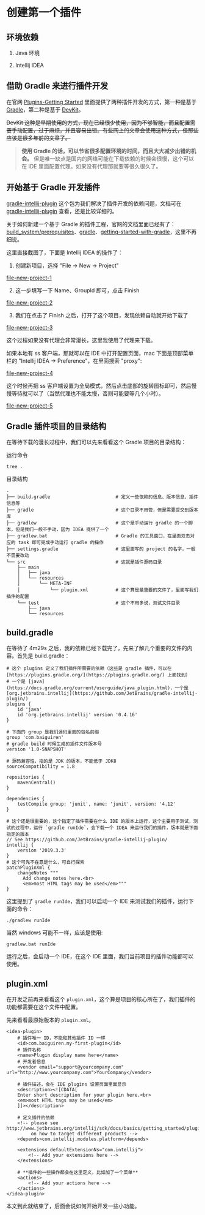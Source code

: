 # 创建第一个插件


## 环境依赖

1. Java 环境

2. Intellij IDEA


## 借助 Gradle 来进行插件开发

在官网 [Plugins-Getting Started](https://www.jetbrains.org/intellij/sdk/docs/basics/getting_started.html) 里面提供了两种插件开发的方式，第一种是基于 [Gradle](https://www.jetbrains.org/intellij/sdk/docs/tutorials/build_system.html)，第二种是基于 ~~[DevKit](https://www.jetbrains.org/intellij/sdk/docs/basics/getting_started/using_dev_kit.html)~~。

~~DevKit 这种是早期使用的方式，现在已经很少使用，因为不够智能，而且配置需要手动配置，过于麻烦，并且容易出错。有些网上的文章会使用这种方式，但那些应该是很多年前的文章了。~~

> **使用 Gradle 的话，可以节省很多配置环境的时间，而且大大减少出错的机会。** 但是唯一缺点是国内的网络可能在下载依赖的时候会很慢，这个可以在 IDE 里面配置代理。如果没有代理那就要等很久很久了。


## 开始基于 Gradle 开发插件

[gradle-intellij-plugin](https://github.com/JetBrains/gradle-intellij-plugin) 这个包为我们解决了插件开发的依赖问题，文档可在 [gradle-intellij-plugin](https://github.com/JetBrains/gradle-intellij-plugin) 查看，还是比较详细的。

关于如何新建一个基于 Gradle 的插件工程，官网的文档里面已经有了：[build_system/prerequisites](https://www.jetbrains.org/intellij/sdk/docs/tutorials/build_system/prerequisites.html)、[gradle](https://www.jetbrains.com/help/idea/gradle.html#)、[getting-started-with-gradle](https://www.jetbrains.com/help/idea/getting-started-with-gradle.html#)，这里不再细说。


这里直接截图了，下面是 Intellij IDEA 的操作了：

1. 创建新项目，选择 "File -> New -> Project"

[file-new-project-1](https://github.com/eleven26/intellij-plugin-notes/images/new-gradle-project-1.png)


2. 这一步填写一下 Name、GroupId 即可，点击 Finish

[file-new-project-2](https://github.com/eleven26/intellij-plugin-notes/images/new-gradle-project-2.png)


3. 我们在点击了 Finish 之后，打开了这个项目，发现依赖自动就开始下载了

[file-new-project-3](https://github.com/eleven26/intellij-plugin-notes/images/new-gradle-project-3.png)

这个过程如果没有代理会非常漫长，这里我使用了代理来下载。

如果本地有 ss 客户端，那就可以在 IDE 中打开配置页面，mac 下面是顶部菜单栏的 "Intellij IDEA -> Preference"，在里面搜索 "proxy":

[file-new-project-4](https://github.com/eleven26/intellij-plugin-notes/images/new-gradle-project-4.png)

这个时候再把 ss 客户端设置为全局模式，然后点击底部的旋转图标即可，然后慢慢等待就可以了（当然代理也不能太慢，否则可能要等几个小时）。

[file-new-project-5](https://github.com/eleven26/intellij-plugin-notes/images/new-gradle-project-5.png)


## Gradle 插件项目的目录结构

在等待下载的漫长过程中，我们可以先来看看这个 Gradle 项目的目录结构：

运行命令

```
tree .
```

目录结构

```
.
├── build.gradle                        # 定义一些依赖的信息、版本信息、插件信息等
├── gradle                              # 这个目录不用管，但是需要提交到版本库
├── gradlew                             # 这个是手动运行 gradle 的一个脚本，但是我们一般不手动，因为 IDEA 提供了一个
├── gradlew.bat                         # Gradle 的工具窗口，在里面双击对应的 task 即可完成手动运行 gradle 的操作
├── settings.gradle                     # 这里面写的 project 的名字，一般不需要改动
└── src                                 # 这就是插件源码目录
    ├── main
    │   ├── java
    │   └── resources
    │       └── META-INF
    │           └── plugin.xml          # 这个算是最重要的文件了，里面写我们插件的配置
    └── test                            # 这个不用多说，测试文件目录
        ├── java
        └── resources
```

## build.gradle

在等待了 4m29s 之后，我的依赖已经下载完了，先来了解几个重要的文件的内容。首先是 build.gradle：

```
# 这个 plugins 定义了我们插件所需要的依赖（这些是 gradle 插件，可以在 [https://plugins.gradle.org/](https://plugins.gradle.org/) 上面找到）
# 一个是 [java](https://docs.gradle.org/current/userguide/java_plugin.html)，一个是 [org.jetbrains.intellij](https://github.com/JetBrains/gradle-intellij-plugin/)
plugins {
    id 'java'
    id 'org.jetbrains.intellij' version '0.4.16'
}

# 下面的 group 是我们源码里面的包名前缀
group 'com.baiguiren'
# gradle build 时候生成的插件文件版本号
version '1.0-SNAPSHOT'

# 源码兼容性，指的是 JDK 的版本，不能低于 JDK8
sourceCompatibility = 1.8

repositories {
    mavenCentral()
}

dependencies {
    testCompile group: 'junit', name: 'junit', version: '4.12'
}

# 这个还是很重要的，这个指定了插件需要在什么 IDE 的版本上运行，这个主要用于测试，测试的过程中，运行 `gradle runIde`，会下载一个 IDEA 来运行我们的插件，版本就是下面指定的版本
// See https://github.com/JetBrains/gradle-intellij-plugin/
intellij {
    version '2019.3.3'
}
# 这个可先不在意是什么，可自行探索
patchPluginXml {
    changeNotes """
      Add change notes here.<br>
      <em>most HTML tags may be used</em>"""
}
```

这里提到了 `gradle runIde`，我们可以启动一个 IDE 来测试我们的插件，运行下面的命令：

```
./gradlew runIde
```

当然 windows 可能不一样，应该是使用:

```
gradlew.bat runIde
```

运行之后，会启动一个 IDE，在这个 IDE 里面，我们当前项目的插件功能都可以使用。


## plugin.xml

在开发之前再来看看这个 `plugin.xml`，这个算是项目的核心所在了，我们插件的功能都需要在这个文件中配置。

先来看看最原始版本的 `plugin.xml`。

```
<idea-plugin>
    # 插件唯一 ID，不能和其他插件 ID 一样
    <id>com.baiguiren.my-first-plugin</id>
    # 插件名称
    <name>Plugin display name here</name>
    # 开发者信息
    <vendor email="support@yourcompany.com" url="http://www.yourcompany.com">YourCompany</vendor>

    # 插件描述，会在 IDE plugins 设置页面里面显示
    <description><![CDATA[
    Enter short description for your plugin here.<br>
    <em>most HTML tags may be used</em>
    ]]></description>

    # 定义插件的依赖
    <!-- please see http://www.jetbrains.org/intellij/sdk/docs/basics/getting_started/plugin_compatibility.html
         on how to target different products -->
    <depends>com.intellij.modules.platform</depends>

    <extensions defaultExtensionNs="com.intellij">
        <!-- Add your extensions here -->
    </extensions>

    # **插件的一些操作都会在这里定义，比如加了一个菜单**
    <actions>
        <!-- Add your actions here -->
    </actions>
</idea-plugin>
```


本文到此就结束了，后面会说如何开始开发一些小功能。
